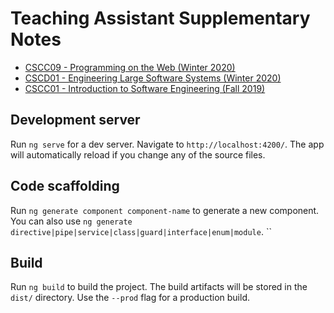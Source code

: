 # Teaching Assistant Supplementary Notes
- [CSCC09 - Programming on the Web (Winter 2020)](https://ta.choy.in/c09)
- [CSCD01 - Engineering Large Software Systems (Winter 2020)](https://ta.choy.in/d01)
- [CSCC01 - Introduction to Software Engineering (Fall 2019)](https://ta.choy.in/c01)

## Development server

Run `ng serve` for a dev server. Navigate to `http://localhost:4200/`. The app will automatically reload if you change any of the source files.

## Code scaffolding

Run `ng generate component component-name` to generate a new component. You can also use `ng generate directive|pipe|service|class|guard|interface|enum|module`.
``
## Build

Run `ng build` to build the project. The build artifacts will be stored in the `dist/` directory. Use the `--prod` flag for a production build.
